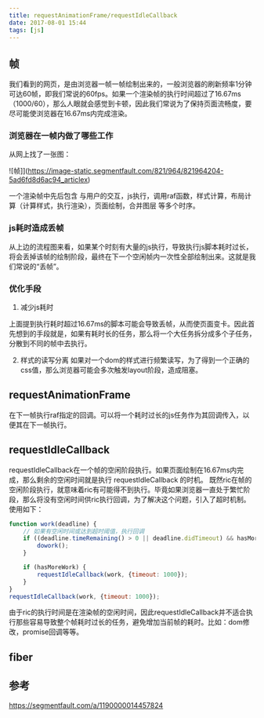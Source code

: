 ```yaml
---
title: requestAnimationFrame/requestIdleCallback
date: 2017-08-01 15:44
tags: [js]
---
```


## 帧

我们看到的网页，是由浏览器一帧一帧绘制出来的，一般浏览器的刷新频率1分钟可达60帧，即我们常说的60fps。如果一个渲染帧的执行时间超过了16.67ms（1000/60），那么人眼就会感觉到卡顿，因此我们常说为了保持页面流畅度，要尽可能使浏览器在16.67ms内完成渲染。

### 浏览器在一帧内做了哪些工作

从网上找了一张图：

![帧]](https://image-static.segmentfault.com/821/964/821964204-5ad6fd8d6ac94_articlex)

一个渲染帧中先后包含 与用户的交互，js执行，调用raf函数，样式计算，布局计算（计算样式，执行渲染），页面绘制，合并图层 等多个时序。


### js耗时造成丢帧
从上边的流程图来看，如果某个时刻有大量的js执行，导致执行js脚本耗时过长，将会丢掉该帧的绘制阶段，最终在下一个空闲帧内一次性全部绘制出来。这就是我们常说的“丢帧”。

### 优化手段
1. 减少js耗时

上面提到执行耗时超过16.67ms的脚本可能会导致丢帧，从而使页面变卡。因此首先想到的手段就是，如果有耗时长的任务，那么将一个大任务拆分成多个子任务，分散到不同的帧中去执行。

2. 样式的读写分离
如果对一个dom的样式进行频繁读写，为了得到一个正确的css值，那么浏览器可能会多次触发layout阶段，造成阻塞。


## requestAnimationFrame
在下一帧执行raf指定的回调。可以将一个耗时过长的js任务作为其回调传入，以便其在下一帧执行。


## requestIdleCallback
requestIdleCallback在一个帧的空闲阶段执行。如果页面绘制在16.67ms内完成，那么剩余的空闲时间就是执行 requestIdleCallback 的时机。
既然ric在帧的空闲阶段执行，就意味着ric有可能得不到执行。毕竟如果浏览器一直处于繁忙阶段，那么将没有空闲时间供ric执行回调，为了解决这个问题，引入了超时机制。
使用如下：
```javascript
function work(deadline) {
    // 如果有空闲时间或达到超时阈值，执行回调
    if ((deadline.timeRemaining() > 0 || deadline.didTimeout) && hasMoreWork) {
        dowork();
    }

    if (hasMoreWork) {
        requestIdleCallback(work, {timeout: 1000});
    }
}
requestIdleCallback(work, {timeout: 1000});
```
由于ric的执行时间是在渲染帧的空闲时间，因此requestIdleCallback并不适合执行那些容易导致整个帧耗时过长的任务，避免增加当前帧的耗时。比如：dom修改，promise回调等等。

## fiber


## 参考

https://segmentfault.com/a/1190000014457824
